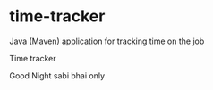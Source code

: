 # time-tracker
Java (Maven) application for tracking time on the job

Time tracker

Good Night sabi bhai only
